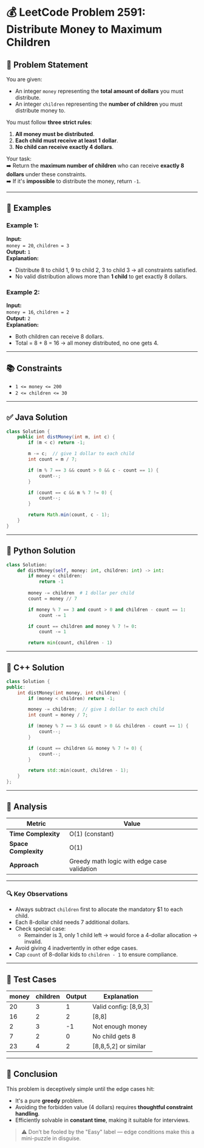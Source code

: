 # 💰 LeetCode Problem 2591: Distribute Money to Maximum Children

## 📘 Problem Statement

You are given:
- An integer `money` representing the **total amount of dollars** you must distribute.
- An integer `children` representing the **number of children** you must distribute money to.

You must follow **three strict rules**:
1. **All money must be distributed**.
2. **Each child must receive at least 1 dollar**.
3. **No child can receive exactly 4 dollars**.

Your task:  
➡️ Return the **maximum number of children** who can receive **exactly 8 dollars** under these constraints.  
➡️ If it's **impossible** to distribute the money, return `-1`.

---

## 🧠 Examples

### Example 1:
**Input:**  
`money = 20`, `children = 3`  
**Output:** `1`  
**Explanation:**  
- Distribute 8 to child 1, 9 to child 2, 3 to child 3 → all constraints satisfied.  
- No valid distribution allows more than **1 child** to get exactly 8 dollars.

### Example 2:
**Input:**  
`money = 16`, `children = 2`  
**Output:** `2`  
**Explanation:**  
- Both children can receive 8 dollars.  
- Total = 8 + 8 = 16 → all money distributed, no one gets 4.

---

## 📚 Constraints

- `1 <= money <= 200`
- `2 <= children <= 30`

---

## ✅ Java Solution

```java
class Solution {
    public int distMoney(int m, int c) {
        if (m < c) return -1;

        m -= c;  // give 1 dollar to each child
        int count = m / 7;

        if (m % 7 == 3 && count > 0 && c - count == 1) {
            count--;
        }

        if (count == c && m % 7 != 0) {
            count--;
        }

        return Math.min(count, c - 1);
    }
}
```

---

## 🐍 Python Solution

```python
class Solution:
    def distMoney(self, money: int, children: int) -> int:
        if money < children:
            return -1
        
        money -= children  # 1 dollar per child
        count = money // 7

        if money % 7 == 3 and count > 0 and children - count == 1:
            count -= 1

        if count == children and money % 7 != 0:
            count -= 1

        return min(count, children - 1)
```

---

## 💠 C++ Solution

```cpp
class Solution {
public:
    int distMoney(int money, int children) {
        if (money < children) return -1;

        money -= children;  // give 1 dollar to each child
        int count = money / 7;

        if (money % 7 == 3 && count > 0 && children - count == 1) {
            count--;
        }

        if (count == children && money % 7 != 0) {
            count--;
        }

        return std::min(count, children - 1);
    }
};
```

---

## 🧾 Analysis

| Metric               | Value              |
|----------------------|-------------------|
| **Time Complexity**  | O(1) (constant)   |
| **Space Complexity** | O(1)             |
| **Approach**         | Greedy math logic with edge case validation |

---

### 🔍 Key Observations

- Always subtract `children` first to allocate the mandatory $1 to each child.
- Each 8-dollar child needs 7 additional dollars.
- Check special case:
  - Remainder is 3, only 1 child left → would force a 4-dollar allocation → invalid.
- Avoid giving 4 inadvertently in other edge cases.
- Cap `count` of 8-dollar kids to `children - 1` to ensure compliance.

---

## 🧪 Test Cases

| money | children | Output | Explanation |
|-------|----------|--------|-------------|
| 20    | 3        | 1      | Valid config: [8,9,3] |
| 16    | 2        | 2      | [8,8] |
| 2     | 3        | -1     | Not enough money |
| 7     | 2        | 0      | No child gets 8 |
| 23    | 4        | 2      | [8,8,5,2] or similar |

---

## 📌 Conclusion

This problem is deceptively simple until the edge cases hit:
- It's a pure **greedy** problem.
- Avoiding the forbidden value (4 dollars) requires **thoughtful constraint handling**.
- Efficiently solvable in **constant time**, making it suitable for interviews.

> ⚠️ Don’t be fooled by the "Easy" label — edge conditions make this a mini-puzzle in disguise.
